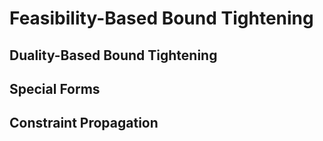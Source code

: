 # Feasibility-Based Bound Tightening

## Duality-Based Bound Tightening

## Special Forms

## Constraint Propagation
